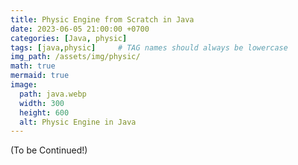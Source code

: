```yaml
---
title: Physic Engine from Scratch in Java
date: 2023-06-05 21:00:00 +0700
categories: [Java, physic]
tags: [java,physic]     # TAG names should always be lowercase
img_path: /assets/img/physic/
math: true
mermaid: true
image:
  path: java.webp
  width: 300
  height: 600
  alt: Physic Engine in Java
---
```


(To be Continued!)

